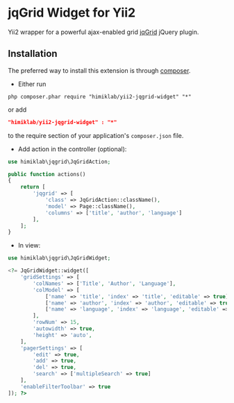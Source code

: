 jqGrid Widget for Yii2
========================
Yii2 wrapper for a powerful ajax-enabled grid [jqGrid](http://www.trirand.com/blog/) jQuery plugin.

Installation
------------
The preferred way to install this extension is through [composer](http://getcomposer.org/download/).

* Either run

```
php composer.phar require "himiklab/yii2-jqgrid-widget" "*"
```

or add

```json
"himiklab/yii2-jqgrid-widget" : "*"
```

to the require section of your application's `composer.json` file.

* Add action in the controller (optional):

```php
use himiklab\jqgrid\JqGridAction;

public function actions()
{
    return [
        'jqgrid' => [
            'class' => JqGridAction::className(),
            'model' => Page::className(),
            'columns' => ['title', 'author', 'language']
        ],
    ];
}
```

* In view:

```php
use himiklab\jqgrid\JqGridWidget;

<?= JqGridWidget::widget([
    'gridSettings' => [
        'colNames' => ['Title', 'Author', 'Language'],
        'colModel' => [
            ['name' => 'title', 'index' => 'title', 'editable' => true],
            ['name' => 'author', 'index' => 'author', 'editable' => true],
            ['name' => 'language', 'index' => 'language', 'editable' => true]
        ],
        'rowNum' => 15,
        'autowidth' => true,
        'height' => 'auto',
    ],
    'pagerSettings' => [
        'edit' => true,
        'add' => true,
        'del' => true,
        'search' => ['multipleSearch' => true]
    ],
    'enableFilterToolbar' => true
]); ?>
```
